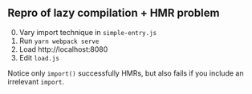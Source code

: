 ## Repro of lazy compilation + HMR problem

0. Vary import technique in `simple-entry.js`
1. Run `yarn webpack serve`
2. Load http://localhost:8080
3. Edit `load.js`

Notice only `import()` successfully HMRs, but also fails if you include an irrelevant `import`.
